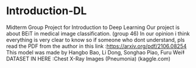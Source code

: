 # Introduction-DL
Midterm Group Project for Introduction to Deep Learning
Our project is about BEiT in medical image classification. (group 46)
In our opinion i think everything is very clear to know so if someone who dont understand, pls read the PDF from the author in this link :https://arxiv.org/pdf/2106.08254
This model was made by Hangbo Bao, Li Dong, Songhao Piao, Furu Wei‡ 
DATASET IN HERE :Chest X-Ray Images (Pneumonia) (kaggle.com)
